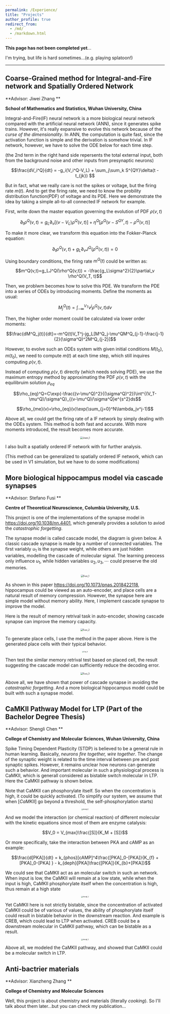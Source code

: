 ```yaml
---
permalink: /Experience/
title: "Projects"
author_profile: true
redirect_from: 
  - /md/
  - /markdown.html
---
```


**This page has not been completed yet**...

I'm trying, but life is hard sometimes...(e.g. playing splatoon!)

---



## Coarse-Grained method for Integral-and-Fire network and Spatially Ordered Network

**Advisor: Jiwei Zhang     **

**School of Mathematics and Statistics, Wuhan University, China**

Integral-and-Fire(IF) neural network is a more biological neural network compared with the artificial neural network (ANN), since it generates spike trains. However, it's really expansive to evolve this network because of the *curse of the dimensionality*. In ANN, the computation is quite fast, since the activation function is simple and the derivation is somehow trivial. In IF network, however, we have to solve the ODE below for each time step.

(the 2nd term in the right hand side repersents the total external input, both from the background noise and other inputs from presynaptic neurons)

$$\frac{dV_i^Q}{dt} = -g_i(V_i^Q-V_L) + \sum_j\sum_k S^{QY}\delta(t - t_{jk}) $$

But in fact, what we really care is not the spikes or voltage, but the firing rate $m(t)$. And to get the firing rate, we need to  know the probility distribution function(PDF) of voltage and its PDE. Here we demonstrate the idea by taking a simple all-to-all connected IF network for example.

First, write down the master equation governing the evolution of PDF $\rho(v,t)$

$$\partial_t \rho^Q(v,t)=g_L\partial_v[(v-V_L)\rho^Q(v,t)]+\eta^Q[\rho^Q(v-S^{QY},t)-\rho^Q(v,t)]$$

To make it more clear, we transform this equation into the Fokker-Planck equation:

$$\partial_t \rho^Q(v,t)+g_L\partial_vJ^Q(\rho^Q(v,t))=0$$

Using boundary conditions, the firing rate $m^Q(t)$ could be written as:

$$m^Q(v,t)=g_LJ^Q(\rho^Q(v,t)) = -\frac{g_L\sigma^2}{2}\partial_v \rho^Q(V_T, t)$$

Then, we problwm becomes how to solve this PDE. We transform the PDE into a series of ODEs by introducing moments. Define the moments as usual:

$$M^Q_j(t)=\int^{V_T}_{-\infty}v^j\rho^Q(v,t)dv$$

Then, the higher order moment could be calculated via lower order moments:

$$\frac{dM^Q_j(t)}{dt}=-m^Q(t)V_T^j-jg_L[M^Q_j-\mu^QM^Q_{j-1}-\frac{j-1}{2}(\sigma^Q)^2M^Q_{j-2}]$$

However, to evolve such an ODEs system with given initial conditions $M(t_0),m(t_0)$, we need to compute $m(t)$ at each time step, which still inquires computing $\rho(v,t)$. 

Instead of computing $\rho(v,t)$ directly (which needs solving PDE), we use the maximum entropy method by approximating the PDF $\rho(v,t)$ with the equilibruim solution $\rho_{eq}$

$$\rho_{eq}^Q=C\exp(-\frac{(v-\mu^Q)^2}{(\sigma^Q)^2})\int^{(V_T-\mu^Q)/\sigma^Q}_{(v-\mu^Q)/\sigma^Q}e^{s^2}ds$$

$$\rho_{me}(v)=\rho_{eq}(v)\exp(\sum_{j=0}^N\lambda_jv^j-1)$$

Above all, we could get the firing rate of a IF network by simply dealing with the ODEs system. This method is both fast and accurate. With more moments introduced, the result becomes more accurate. 

<p><center><img src="http://qiuyoungwang.github.io/images/projects/Jiwei_1.png" alt="Jiwei_1" style="zoom: 50%" ></center></p>

I also built a spatially ordered IF network with for further analysis.

(This method can be generalized to spatially ordered IF network, which can be used in V1 simulation, but we have to do some modifications)



## More biological hippocampus model via cascade synapses

**Advisor: Stefano Fusi     **

**Centre of Theoretical Neuroscience, Columbia University, U.S.** 

This project is one of the implementations of the synapse model in https://doi.org/10.1038/nn.4401, which generally provides a solution to aviod the *catastrophic forgetting*. 

The synapse model is called cascade model, the diagram is given below. A classic cascade synapse is made by a number of connected variables. The first variably $u_1$ is the synapse weight, while others are just hidden variables, modelling the cascade of molecular signal. The learning preocess only influence $u_1$, while hidden variables $u_2, u_3,\cdots$ could preserve the old memories.

<p><center><img src="http://qiuyoungwang.github.io/images/projects/fusi_1.png" alt="Fusi_1" style="zoom: 50%" ></center></p>

As shown in this paper https://doi.org/10.1073/pnas.2018422118, hippocampus could be viewed as an auto-encoder, and place cells are a natural result of memory compression. However, the synapse here are simple model without memory ability. Here, I implement cascade synapse to improve the model.

Here is the result of memory retrival task in auto-encoder, showing cascade synapse can improve the memory capacity.

<p><center><img src="http://qiuyoungwang.github.io/images/projects/fusi_2.png" alt="Fusi_2" style="zoom: 50%" ></center></p>
To generate place cells, I use the method in the paper above. Here is the generated place cells with their typical behavior.

<p><center><img src="http://qiuyoungwang.github.io/images/projects/fusi_4.png" alt="Fusi_4" style="zoom: 30%" ></center></p>

Then test the similar memory retrival test based on placed cell, the result suggesting the cascade model can sufficiently reduce the decoding error.

<p><center><img src="http://qiuyoungwang.github.io/images/projects/fusi_3.png" alt="Fusi_3" style="zoom: 50%" ></center></p>

Above all, we have shown that power of cascade synapse in avoiding the *catastrophic forgetting*. And a more biological hippocampus model could be built with such a synapse model.



## CaMKII Pathway Model for LTP (Part of the Bachelor Degree Thesis)  

**Advisor: Shengli Chen **

**College of Chemistry and Molecular Sciences, Wuhan University, China**

Spike Timing Dependent Plasticity (STDP) is believed to be a general rule in human learning. Basically, *neurons fire together, wire together*. The change of the synaptic weight is related to the time interval between pre and post synaptic spikes. However, it remains unclear how neurons can generate such a behavior. And important molecular in such a physiological process is CaMKII, which is generall considered as bistable switch molecular in LTP. Here the CaMKII pathway is shown below. 

Note that CaMKII can phosphorylate itself. So when the concentration is high, it could be quickly activated. (To simplify our system, we assume that when $[CaMKII]$ go beyond a threshold, the self-phosphorylation starts)

<p><center><img src="http://qiuyoungwang.github.io/images/projects/shengli_1.png" alt="shengli_1" style="zoom: 30%" ></center></p>

And we model the interaction (or chemical reaction) of different molecular with the kinetic equations since most of them are enzyme catalysis:

$$V_0 = V_{max}\frac{[S]}{K_M + [S]}$$

Or more specifically, take the interaction between PKA and cAMP as an example:

$$\frac{d[PKA]}{dt} = k_{phos}[cAMP]^4\frac{[PKA]_0-[PKA]}{K_{f} +[PKA]_0-[PKA] } - k_{deph}[PKA]\frac{[PKA]}{K_{b}+[PKA]}$$

We could see that CaMKII act as an molecular switch in such an network. When input is low, the CaMKII will remain at a low state, while when the input is high, CaMKII phosphorylate itself when the concentration is high, thus remain at a high state

<p><center><img src="http://qiuyoungwang.github.io/images/projects/shengli_2.png" alt="shengli_2" style="zoom: 30%" ></center></p>

Yet CaMKII here is not strictly bistable, since the concentration of activated CaMKII could be of various of values, the ability of phosphorylate itself could result in bistable behavior in the downstream reaction. And example is CREB, which could lead to LTP when activated. CREB could be a downstream molecular in CaMKII pathway, which can be bistable as a result.

<p><center><img src="http://qiuyoungwang.github.io/images/projects/shengli_3.png" alt="shengli_3" style="zoom: 30%" ></center></p>

Above all, we modeled the CaMKII pathway, and showed that CaMKII could be a molecular switch in LTP. 

## Anti-bactrier materials

**Advisor: Xianzheng Zhang        **

**College of Chemistry and Molecular Sciences**

Well, this project is about chemistry and materials (literally *cooking*). So I'll talk about them later...but you can check my publication...

